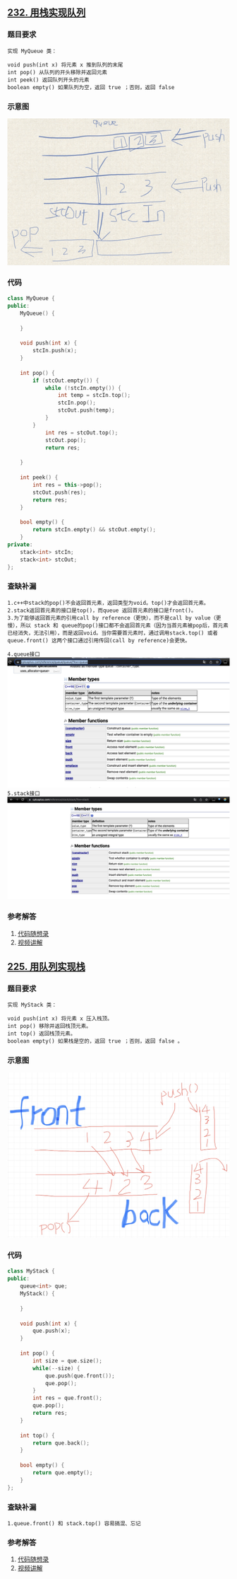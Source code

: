 ## [232. 用栈实现队列](https://leetcode.cn/problems/implement-queue-using-stacks/)
### 题目要求
`实现 MyQueue 类：`
```
void push(int x) 将元素 x 推到队列的末尾
int pop() 从队列的开头移除并返回元素
int peek() 返回队列开头的元素
boolean empty() 如果队列为空，返回 true ；否则，返回 false
```
### 示意图
![image1](https://github.com/gcc4444/leetcode_clj/blob/main/image/Xnip2023-01-02_11-37-04.jpg)

### 代码
```c++
class MyQueue {
public:
    MyQueue() {

    }
    
    void push(int x) {
        stcIn.push(x);
    }
    
    int pop() {
        if (stcOut.empty()) {
            while (!stcIn.empty()) {
                int temp = stcIn.top();
                stcIn.pop();
                stcOut.push(temp);
            }
        }
            int res = stcOut.top();
            stcOut.pop();
            return res;
        
    }
    
    int peek() {
        int res = this->pop();
        stcOut.push(res);
        return res;
    }
    
    bool empty() {
        return stcIn.empty() && stcOut.empty();
    }
private:
    stack<int> stcIn;
    stack<int> stcOut;
};
```
### 查缺补漏
```
1.c++中stack的pop()不会返回首元素，返回类型为void。top()才会返回首元素。 
2.stack返回首元素的接口是top()，而queue 返回首元素的接口是front()。
3.为了能够返回首元素的引用call by reference（更快），而不是call by value（更慢），所以 stack 和 queue的pop()接口都不会返回首元素（因为当首元素被pop后，首元素已经消失，无法引用），而是返回void。当你需要首元素时，通过调用stack.top() 或者 queue.front() 这两个接口通过引用传回(call by reference)会更快。
```
`4.queue接口`
 ![image_queue](https://github.com/gcc4444/leetcode_clj/blob/main/image/queue_interface.png)
`5.stack接口`
 ![image_stack](https://github.com/gcc4444/leetcode_clj/blob/main/image/stack_interface.png)
### 参考解答
1. [代码随想录](https://www.programmercarl.com/0232.用栈实现队列.html#拓展)
2. [视频讲解](https://www.bilibili.com/video/BV1nY4y1w7VC/)

## [225. 用队列实现栈](https://leetcode.cn/problems/implement-stack-using-queues/)

### 题目要求
`实现 MyStack 类：`
```
void push(int x) 将元素 x 压入栈顶。
int pop() 移除并返回栈顶元素。
int top() 返回栈顶元素。
boolean empty() 如果栈是空的，返回 true ；否则，返回 false 。
```
### 示意图
![image2](https://github.com/gcc4444/leetcode_clj/blob/main/image/Xnip2023-01-02_17-35-22.jpg)

### 代码
```c++
class MyStack {
public:
    queue<int> que;
    MyStack() {

    }
    
    void push(int x) {
        que.push(x);
    }
    
    int pop() {
        int size = que.size();
        while(--size) {
            que.push(que.front());
            que.pop();
        }
        int res = que.front();
        que.pop();
        return res;
    }
    
    int top() {
        return que.back();
    }
    
    bool empty() {
        return que.empty();
    }
};
```
### 查缺补漏
`1.queue.front() 和 stack.top() 容易搞混、忘记`

### 参考解答
1. [代码随想录](https://www.programmercarl.com/0225.用队列实现栈.html)
2. [视频讲解](https://www.bilibili.com/video/BV1Fd4y1K7sm)



